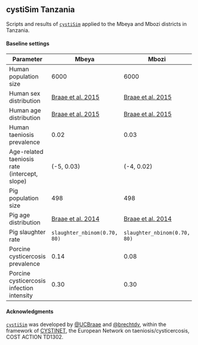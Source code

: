 ## cystiSim Tanzania

Scripts and results of [`cystiSim`](https://github.com/brechtdv/cystiSim) applied to the Mbeya and Mbozi districts in Tanzania.

#### Baseline settings

Parameter | Mbeya | Mbozi
--------- | ----- | -----
Human population size | 6000 | 6000
Human sex distribution | [Braae et al. 2015](http://dx.doi.org/10.1016/j.actatropica.2015.10.012) | [Braae et al. 2015](http://dx.doi.org/10.1016/j.actatropica.2015.10.012)
Human age distribution | [Braae et al. 2015](http://dx.doi.org/10.1016/j.actatropica.2015.10.012) | [Braae et al. 2015](http://dx.doi.org/10.1016/j.actatropica.2015.10.012)
Human taeniosis prevalence | 0.02 | 0.03
Age-related taeniosis rate (intercept, slope) | (-5, 0.03) | (-4, 0.02)
Pig population size | 498 | 498
Pig age distribution | [Braae et al. 2014](http://dx.doi.org/10.1186/s13071-014-0574-7) | [Braae et al. 2014](http://dx.doi.org/10.1186/s13071-014-0574-7)
Pig slaughter rate | `slaughter_nbinom(0.70, 80)` | `slaughter_nbinom(0.70, 80)`
Porcine cysticercosis prevalence | 0.14 | 0.08
Porcine cysticercosis infection intensity | 0.30 | 0.30

#### Acknowledgments

[`cystiSim`](https://github.com/brechtdv/cystiSim) was developed by [@UCBraae](https://twitter.com/ucbraae) and [@brechtdv](https://github.com/brechtdv), within the framework of [CYSTINET](http://www.cystinet.org/), the European Network on taeniosis/cysticercosis, COST ACTION TD1302.
